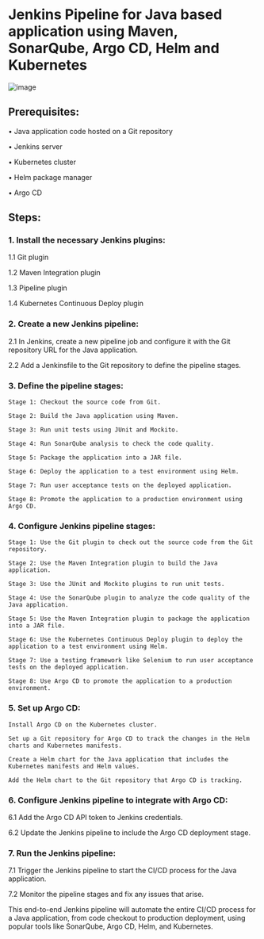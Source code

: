 # Jenkins Pipeline for Java based application using Maven, SonarQube, Argo CD, Helm and Kubernetes

![image](https://github.com/lakshmir2023/CICD/assets/141936877/b3b74ebb-34f6-45d9-a679-b3e8047d5c73)

## Prerequisites:

•	Java application code hosted on a Git repository

•	Jenkins server

•	Kubernetes cluster

•	Helm package manager

•	Argo CD

## Steps:

### 1.	Install the necessary Jenkins plugins:

   1.1 Git plugin

   1.2 Maven Integration plugin

   1.3 Pipeline plugin

   1.4 Kubernetes Continuous Deploy plugin


### 2.	Create a new Jenkins pipeline:

   2.1 In Jenkins, create a new pipeline job and configure it with the Git repository URL for the Java application.

   2.2 Add a Jenkinsfile to the Git repository to define the pipeline stages.


### 3.	Define the pipeline stages: 
   
    Stage 1: Checkout the source code from Git.

    Stage 2: Build the Java application using Maven.

    Stage 3: Run unit tests using JUnit and Mockito.

    Stage 4: Run SonarQube analysis to check the code quality.

    Stage 5: Package the application into a JAR file.

    Stage 6: Deploy the application to a test environment using Helm.

    Stage 7: Run user acceptance tests on the deployed application.

    Stage 8: Promote the application to a production environment using Argo CD.


### 4.	Configure Jenkins pipeline stages:

    Stage 1: Use the Git plugin to check out the source code from the Git repository.

    Stage 2: Use the Maven Integration plugin to build the Java application.

    Stage 3: Use the JUnit and Mockito plugins to run unit tests.
   
    Stage 4: Use the SonarQube plugin to analyze the code quality of the Java application.

    Stage 5: Use the Maven Integration plugin to package the application into a JAR file.

    Stage 6: Use the Kubernetes Continuous Deploy plugin to deploy the application to a test environment using Helm.

    Stage 7: Use a testing framework like Selenium to run user acceptance tests on the deployed application.

    Stage 8: Use Argo CD to promote the application to a production environment.


### 5.	Set up Argo CD:

    Install Argo CD on the Kubernetes cluster.

    Set up a Git repository for Argo CD to track the changes in the Helm charts and Kubernetes manifests.

    Create a Helm chart for the Java application that includes the Kubernetes manifests and Helm values.

    Add the Helm chart to the Git repository that Argo CD is tracking.


### 6.	Configure Jenkins pipeline to integrate with Argo CD:

   6.1 Add the Argo CD API token to Jenkins credentials.

   6.2 Update the Jenkins pipeline to include the Argo CD deployment stage.


### 7.	Run the Jenkins pipeline:

   7.1 Trigger the Jenkins pipeline to start the CI/CD process for the Java application.

   7.2 Monitor the pipeline stages and fix any issues that arise.


This end-to-end Jenkins pipeline will automate the entire CI/CD process for a Java application, from code checkout to production deployment, using popular tools like SonarQube, Argo CD, Helm, and Kubernetes.
